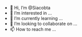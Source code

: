 - 👋 Hi, I’m @Siacobta
- 👀 I’m interested in ...
- 🌱 I’m currently learning ...
- 💞️ I’m looking to collaborate on ...
- 📫 How to reach me ...

<!---
Siacobta/Siacobta is a ✨ special ✨ repository because its `README.md` (this file) appears on your GitHub profile.
You can click the Preview link to take a look at your changes.
--->
